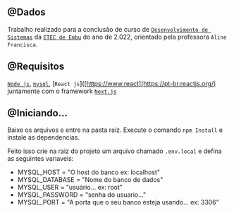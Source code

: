 ## @Dados

Trabalho realizado para a conclusão de curso de [`Desenvolvimento de Sistemas`](https://www.vestibulinhoetec.com.br/unidades-cursos/curso.asp?c=1500) da [`ETEC de Embu`](https://www.etecdeembu.com.br/) do ano de 2.022, orientado pela professora `Aline Francisca`.

## @Requisitos

[`Node js`](https://nodejs.org/en/), [`mysql`](https://www.mysql.com/), [`React js`]([https://www.react](https://pt-br.reactjs.org/) juntamente com o framework [`Next.js`](https://nextjs.org/)

## @Iniciando...

Baixe os arquivos e entre na pasta raiz.
Execute o comando `npm Install` e instale as dependencias.

Feito isso crie na raiz do projeto um arquivo chamado `.env.local` e defina as seguintes variaveis:

- MYSQL_HOST = "O host do banco ex: localhost"
- MYSQL_DATABASE = "Nome do banco de dados"
- MYSQL_USER = "usuário... ex: root"
- MYSQL_PASSWORD = "senha do usuario..."
- MYSQL_PORT = "A porta que o seu banco esteja usando... ex: 3306"
